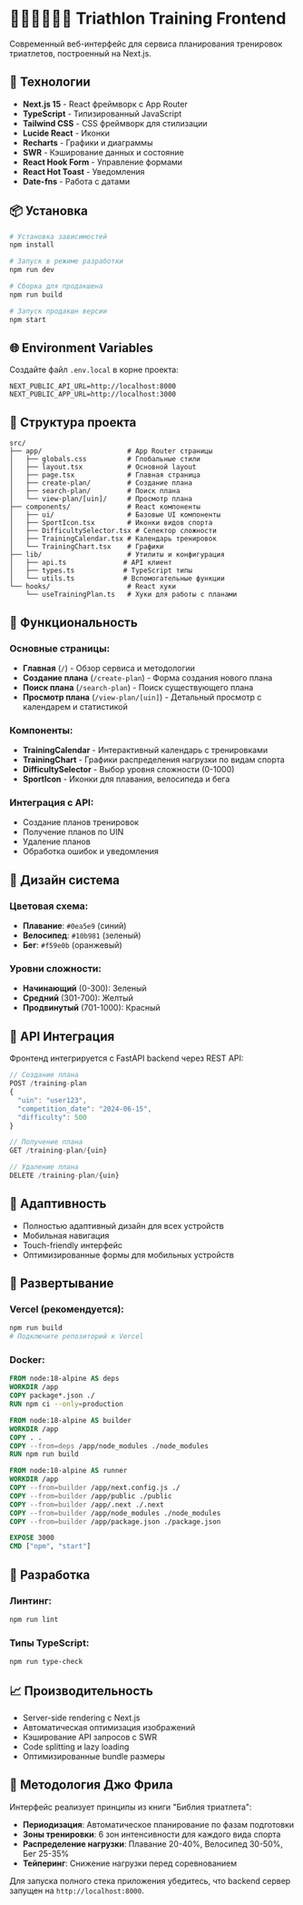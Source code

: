 # 🏊‍♂️🚴‍♂️🏃‍♂️ Triathlon Training Frontend

Современный веб-интерфейс для сервиса планирования тренировок триатлетов, построенный на Next.js.

## 🚀 Технологии

- **Next.js 15** - React фреймворк с App Router
- **TypeScript** - Типизированный JavaScript
- **Tailwind CSS** - CSS фреймворк для стилизации
- **Lucide React** - Иконки
- **Recharts** - Графики и диаграммы
- **SWR** - Кэширование данных и состояние
- **React Hook Form** - Управление формами
- **React Hot Toast** - Уведомления
- **Date-fns** - Работа с датами

## 📦 Установка

```bash
# Установка зависимостей
npm install

# Запуск в режиме разработки
npm run dev

# Сборка для продакшена
npm run build

# Запуск продакшн версии
npm start
```

## 🌐 Environment Variables

Создайте файл `.env.local` в корне проекта:

```env
NEXT_PUBLIC_API_URL=http://localhost:8000
NEXT_PUBLIC_APP_URL=http://localhost:3000
```

## 📁 Структура проекта

```
src/
├── app/                     # App Router страницы
│   ├── globals.css          # Глобальные стили
│   ├── layout.tsx           # Основной layout
│   ├── page.tsx             # Главная страница
│   ├── create-plan/         # Создание плана
│   ├── search-plan/         # Поиск плана
│   └── view-plan/[uin]/     # Просмотр плана
├── components/              # React компоненты
│   ├── ui/                  # Базовые UI компоненты
│   ├── SportIcon.tsx        # Иконки видов спорта
│   ├── DifficultySelector.tsx # Селектор сложности
│   ├── TrainingCalendar.tsx # Календарь тренировок
│   └── TrainingChart.tsx    # Графики
├── lib/                     # Утилиты и конфигурация
│   ├── api.ts              # API клиент
│   ├── types.ts            # TypeScript типы
│   └── utils.ts            # Вспомогательные функции
└── hooks/                   # React хуки
    └── useTrainingPlan.ts   # Хуки для работы с планами
```

## 🎯 Функциональность

### Основные страницы:
- **Главная** (`/`) - Обзор сервиса и методологии
- **Создание плана** (`/create-plan`) - Форма создания нового плана
- **Поиск плана** (`/search-plan`) - Поиск существующего плана
- **Просмотр плана** (`/view-plan/[uin]`) - Детальный просмотр с календарем и статистикой

### Компоненты:
- **TrainingCalendar** - Интерактивный календарь с тренировками
- **TrainingChart** - Графики распределения нагрузки по видам спорта
- **DifficultySelector** - Выбор уровня сложности (0-1000)
- **SportIcon** - Иконки для плавания, велосипеда и бега

### Интеграция с API:
- Создание планов тренировок
- Получение планов по UIN
- Удаление планов
- Обработка ошибок и уведомления

## 🎨 Дизайн система

### Цветовая схема:
- **Плавание**: `#0ea5e9` (синий)
- **Велосипед**: `#10b981` (зеленый) 
- **Бег**: `#f59e0b` (оранжевый)

### Уровни сложности:
- **Начинающий** (0-300): Зеленый
- **Средний** (301-700): Желтый
- **Продвинутый** (701-1000): Красный

## 🔧 API Интеграция

Фронтенд интегрируется с FastAPI backend через REST API:

```typescript
// Создание плана
POST /training-plan
{
  "uin": "user123",
  "competition_date": "2024-06-15", 
  "difficulty": 500
}

// Получение плана
GET /training-plan/{uin}

// Удаление плана
DELETE /training-plan/{uin}
```

## 📱 Адаптивность

- Полностью адаптивный дизайн для всех устройств
- Мобильная навигация
- Touch-friendly интерфейс
- Оптимизированные формы для мобильных устройств

## 🚀 Развертывание

### Vercel (рекомендуется):
```bash
npm run build
# Подключите репозиторий к Vercel
```

### Docker:
```dockerfile
FROM node:18-alpine AS deps
WORKDIR /app
COPY package*.json ./
RUN npm ci --only=production

FROM node:18-alpine AS builder
WORKDIR /app
COPY . .
COPY --from=deps /app/node_modules ./node_modules
RUN npm run build

FROM node:18-alpine AS runner
WORKDIR /app
COPY --from=builder /app/next.config.js ./
COPY --from=builder /app/public ./public
COPY --from=builder /app/.next ./.next
COPY --from=builder /app/node_modules ./node_modules
COPY --from=builder /app/package.json ./package.json

EXPOSE 3000
CMD ["npm", "start"]
```

## 🧪 Разработка

### Линтинг:
```bash
npm run lint
```

### Типы TypeScript:
```bash
npm run type-check
```

## 📈 Производительность

- Server-side rendering с Next.js
- Автоматическая оптимизация изображений
- Кэширование API запросов с SWR
- Code splitting и lazy loading
- Оптимизированные bundle размеры

## 🤝 Методология Джо Фрила

Интерфейс реализует принципы из книги "Библия триатлета":

- **Периодизация**: Автоматическое планирование по фазам подготовки
- **Зоны тренировки**: 6 зон интенсивности для каждого вида спорта
- **Распределение нагрузки**: Плавание 20-40%, Велосипед 30-50%, Бег 25-35%
- **Тейперинг**: Снижение нагрузки перед соревнованием



Для запуска полного стека приложения убедитесь, что backend сервер запущен на `http://localhost:8000`.